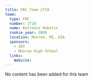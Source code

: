 ```yaml
---
title: FRC Team 2719
team:
  type: FRC
  number: 2719
  name: Ketronix Robotix
  rookie_year: 2009
  location: Monroe, MI, USA
  sponsors:
    - SRT
    - Monroe High School
  links:
    Website: 
---
```

No content has been added for this team